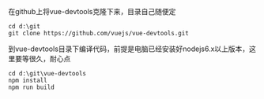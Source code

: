 在github上将vue-devtools克隆下来，目录自己随便定
```
cd d:\git
git clone https://github.com/vuejs/vue-devtools.git
```
到vue-devtools目录下编译代码，前提是电脑已经安装好nodejs6.x以上版本，这里要等很久，耐心点
```
cd d:\git\vue-devtools
npm install
npm run build
```